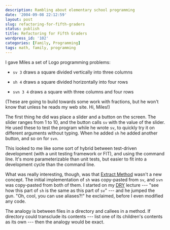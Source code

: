 ```yaml
---
description: Rambling about elementary school programming
date: '2004-09-08 22:12:59'
layout: post
slug: refactoring-for-fifth-graders
status: publish
title: Refactoring for Fifth Graders
wordpress_id: '102'
categories: [Family, Programming]
tags: math, family, programming
---
```


I gave Miles a set of Logo programming problems:

* `sv 3` draws a square divided vertically into three columns

* `sh 4` draws a square divided horizontally into four rows

* `svn 3 4` draws a square with three columns and four rows

(These are going to build towards some work with fractions, but he won't know that unless he reads my web site.  Hi, Miles!)

The first thing he did was place a slider and a button on the screen.  The slider ranges from 1 to 10, and the button calls `sv` with the value of the slider.  He used these to test the program while he wrote `sv`, to quickly try it on different arguments without typing.  When he added `sh` he added another button, and so on for `svn`.

This looked to me like some sort of hybrid between test-driven development (with a unit testing framework or FIT), and using the command line.  It's more parameterizable than unit tests, but easier to fit into a development cycle than the command line.

What was really interesting, though, was that [Extract Method](http://www.refactoring.com/catalog/extractMethod.html) wasn't a new concept. The initial implementation of `sh` was copy-pasted from `sv`, and `svn` was copy-pasted from both of them.  I started on my [DRY](http://c2.com/cgi/wiki?DontRepeatYourself) lecture --- "see how this part of `sh` is the same as this part of `sv`" --- and he jumped the gun.  "Oh, cool, you can use aliases?!" he exclaimed, before I even modified any code.

The analogy is between files in a directory and callees in a method.  If directory could transclude its contents --- list one of its children's contents as its own --- then the analogy would be exact.
